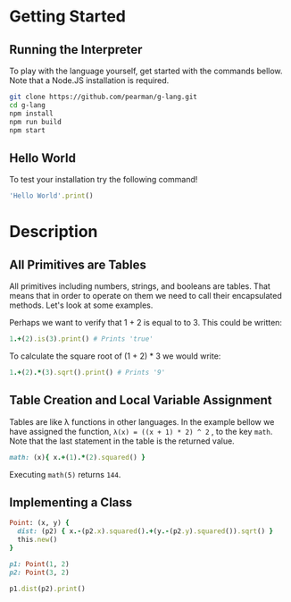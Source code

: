 # Getting Started
## Running the Interpreter

To play with the language yourself, get started with the commands bellow. Note that a Node.JS installation is required.

```sh
git clone https://github.com/pearman/g-lang.git
cd g-lang
npm install
npm run build
npm start
```
## Hello World
To test your installation try the following command!
```ruby
'Hello World'.print()
```
# Description
## All Primitives are Tables

All primitives including numbers, strings, and booleans are tables. That means that in order to operate on them we need to call their encapsulated methods. Let's look at some examples. 

Perhaps we want to verify that 1 + 2 is equal to to 3. This could be written:

```ruby
1.+(2).is(3).print() # Prints 'true'
```

To calculate the square root of (1 + 2) * 3 we would write:

 ```ruby
1.+(2).*(3).sqrt().print() # Prints '9'
 ```

## Table Creation and Local Variable Assignment

Tables are like λ functions in other languages. In the example bellow we have assigned the function, `λ(x) = ((x + 1) * 2) ^ 2` , to the key `math`.  Note that the last statement in the table is the returned value.

```ruby
math: (x){ x.+(1).*(2).squared() }
```
Executing `math(5)` returns `144`.

## Implementing a Class

```ruby
Point: (x, y) {
  dist: (p2) { x.-(p2.x).squared().+(y.-(p2.y).squared()).sqrt() }
  this.new()
}

p1: Point(1, 2)
p2: Point(3, 2)

p1.dist(p2).print()
```
